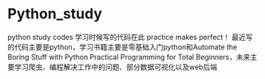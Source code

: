 # Python_study
python study codes  学习时候写的代码在此  practice makes perfect！  最近写的代码主要是python，学习书籍主要是零基础入门python和Automate the Boring Stuff with Python Practical Programming for Total Beginners，未来主要学习爬虫、编程解决工作中的问题、部分数据可视化以及web后端
